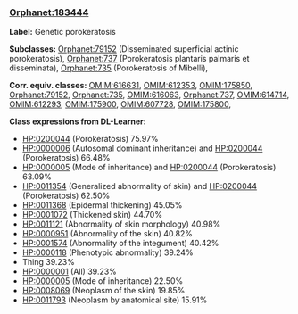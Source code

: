 
### [Orphanet:183444](http://www.orpha.net/ORDO/Orphanet_183444)
**Label:** Genetic porokeratosis

**Subclasses:** [Orphanet:79152](http://www.orpha.net/ORDO/Orphanet_79152) (Disseminated superficial actinic porokeratosis), [Orphanet:737](http://www.orpha.net/ORDO/Orphanet_737) (Porokeratosis plantaris palmaris et disseminata), [Orphanet:735](http://www.orpha.net/ORDO/Orphanet_735) (Porokeratosis of Mibelli), 

**Corr. equiv. classes:** [OMIM:616631](http://purl.obolibrary.org/obo/OMIM_616631), [OMIM:612353](http://purl.obolibrary.org/obo/OMIM_612353), [OMIM:175850](http://purl.obolibrary.org/obo/OMIM_175850), [Orphanet:79152](http://www.orpha.net/ORDO/Orphanet_79152), [Orphanet:735](http://www.orpha.net/ORDO/Orphanet_735), [OMIM:616063](http://purl.obolibrary.org/obo/OMIM_616063), [Orphanet:737](http://www.orpha.net/ORDO/Orphanet_737), [OMIM:614714](http://purl.obolibrary.org/obo/OMIM_614714), [OMIM:612293](http://purl.obolibrary.org/obo/OMIM_612293), [OMIM:175900](http://purl.obolibrary.org/obo/OMIM_175900), [OMIM:607728](http://purl.obolibrary.org/obo/OMIM_607728), [OMIM:175800](http://purl.obolibrary.org/obo/OMIM_175800), 

**Class expressions from DL-Learner:**

- [HP:0200044](http://purl.obolibrary.org/obo/HP_0200044) (Porokeratosis) 75.97%
- [HP:0000006](http://purl.obolibrary.org/obo/HP_0000006) (Autosomal dominant inheritance) and [HP:0200044](http://purl.obolibrary.org/obo/HP_0200044) (Porokeratosis) 66.48%
- [HP:0000005](http://purl.obolibrary.org/obo/HP_0000005) (Mode of inheritance) and [HP:0200044](http://purl.obolibrary.org/obo/HP_0200044) (Porokeratosis) 63.09%
- [HP:0011354](http://purl.obolibrary.org/obo/HP_0011354) (Generalized abnormality of skin) and [HP:0200044](http://purl.obolibrary.org/obo/HP_0200044) (Porokeratosis) 62.50%
- [HP:0011368](http://purl.obolibrary.org/obo/HP_0011368) (Epidermal thickening) 45.05%
- [HP:0001072](http://purl.obolibrary.org/obo/HP_0001072) (Thickened skin) 44.70%
- [HP:0011121](http://purl.obolibrary.org/obo/HP_0011121) (Abnormality of skin morphology) 40.98%
- [HP:0000951](http://purl.obolibrary.org/obo/HP_0000951) (Abnormality of the skin) 40.82%
- [HP:0001574](http://purl.obolibrary.org/obo/HP_0001574) (Abnormality of the integument) 40.42%
- [HP:0000118](http://purl.obolibrary.org/obo/HP_0000118) (Phenotypic abnormality) 39.24%
- Thing 39.23%
- [HP:0000001](http://purl.obolibrary.org/obo/HP_0000001) (All) 39.23%
- [HP:0000005](http://purl.obolibrary.org/obo/HP_0000005) (Mode of inheritance) 22.50%
- [HP:0008069](http://purl.obolibrary.org/obo/HP_0008069) (Neoplasm of the skin) 19.85%
- [HP:0011793](http://purl.obolibrary.org/obo/HP_0011793) (Neoplasm by anatomical site) 15.91%


